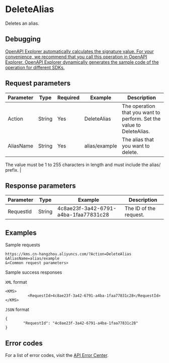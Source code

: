 # DeleteAlias

Deletes an alias.

## Debugging

[OpenAPI Explorer automatically calculates the signature value. For your convenience, we recommend that you call this operation in OpenAPI Explorer. OpenAPI Explorer dynamically generates the sample code of the operation for different SDKs.](https://api.aliyun.com/#product=Kms&api=DeleteAlias&type=RPC&version=2016-01-20)

## Request parameters

|Parameter|Type|Required|Example|Description|
|---------|----|--------|-------|-----------|
|Action|String|Yes|DeleteAlias|The operation that you want to perform. Set the value to DeleteAlias. |
|AliasName|String|Yes|alias/example|The alias that you want to delete.

 The value must be 1 to 255 characters in length and must include the alias/ prefix. |

## Response parameters

|Parameter|Type|Example|Description|
|---------|----|-------|-----------|
|RequestId|String|4c8ae23f-3a42-6791-a4ba-1faa77831c28|The ID of the request. |

## Examples

Sample requests

```
https://kms.cn-hangzhou.aliyuncs.com/?Action=DeleteAlias
&AliasName=alias/example
&<Common request parameters>
```

Sample success responses

`XML` format

```
<KMS>
          <RequestId>4c8ae23f-3a42-6791-a4ba-1faa77831c28</RequestId>
</KMS>
```

`JSON` format

```
{
        "RequestId": "4c8ae23f-3a42-6791-a4ba-1faa77831c28"
}
```

## Error codes

For a list of error codes, visit the [API Error Center](https://error-center.alibabacloud.com/status/product/Kms).

